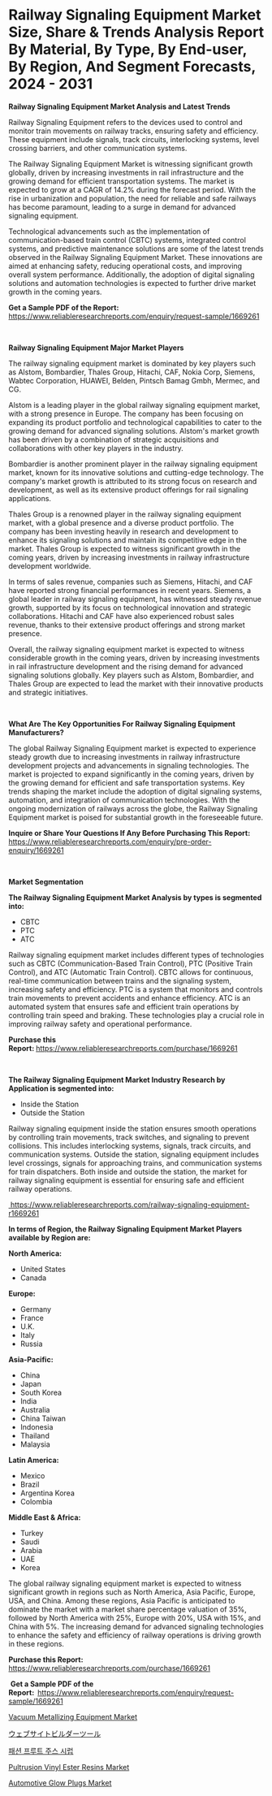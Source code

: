 <p><h1>Railway Signaling Equipment Market Size, Share & Trends Analysis Report By Material, By Type, By End-user, By Region, And Segment Forecasts, 2024 - 2031</h1></p><p><strong>Railway Signaling Equipment Market Analysis and Latest Trends</strong></p>
<p><p>Railway Signaling Equipment refers to the devices used to control and monitor train movements on railway tracks, ensuring safety and efficiency. These equipment include signals, track circuits, interlocking systems, level crossing barriers, and other communication systems.</p><p>The Railway Signaling Equipment Market is witnessing significant growth globally, driven by increasing investments in rail infrastructure and the growing demand for efficient transportation systems. The market is expected to grow at a CAGR of 14.2% during the forecast period. With the rise in urbanization and population, the need for reliable and safe railways has become paramount, leading to a surge in demand for advanced signaling equipment.</p><p>Technological advancements such as the implementation of communication-based train control (CBTC) systems, integrated control systems, and predictive maintenance solutions are some of the latest trends observed in the Railway Signaling Equipment Market. These innovations are aimed at enhancing safety, reducing operational costs, and improving overall system performance. Additionally, the adoption of digital signaling solutions and automation technologies is expected to further drive market growth in the coming years.</p></p>
<p><strong>Get a Sample PDF of the Report:&nbsp;</strong> <a href="https://www.reliableresearchreports.com/enquiry/request-sample/1669261">https://www.reliableresearchreports.com/enquiry/request-sample/1669261</a></p>
<p>&nbsp;</p>
<p><strong>Railway Signaling Equipment Major Market Players</strong></p>
<p><p>The railway signaling equipment market is dominated by key players such as Alstom, Bombardier, Thales Group, Hitachi, CAF, Nokia Corp, Siemens, Wabtec Corporation, HUAWEI, Belden, Pintsch Bamag Gmbh, Mermec, and CG. </p><p>Alstom is a leading player in the global railway signaling equipment market, with a strong presence in Europe. The company has been focusing on expanding its product portfolio and technological capabilities to cater to the growing demand for advanced signaling solutions. Alstom's market growth has been driven by a combination of strategic acquisitions and collaborations with other key players in the industry. </p><p>Bombardier is another prominent player in the railway signaling equipment market, known for its innovative solutions and cutting-edge technology. The company's market growth is attributed to its strong focus on research and development, as well as its extensive product offerings for rail signaling applications. </p><p>Thales Group is a renowned player in the railway signaling equipment market, with a global presence and a diverse product portfolio. The company has been investing heavily in research and development to enhance its signaling solutions and maintain its competitive edge in the market. Thales Group is expected to witness significant growth in the coming years, driven by increasing investments in railway infrastructure development worldwide. </p><p>In terms of sales revenue, companies such as Siemens, Hitachi, and CAF have reported strong financial performances in recent years. Siemens, a global leader in railway signaling equipment, has witnessed steady revenue growth, supported by its focus on technological innovation and strategic collaborations. Hitachi and CAF have also experienced robust sales revenue, thanks to their extensive product offerings and strong market presence. </p><p>Overall, the railway signaling equipment market is expected to witness considerable growth in the coming years, driven by increasing investments in rail infrastructure development and the rising demand for advanced signaling solutions globally. Key players such as Alstom, Bombardier, and Thales Group are expected to lead the market with their innovative products and strategic initiatives.</p></p>
<p>&nbsp;</p>
<p><strong>What Are The Key Opportunities For Railway Signaling Equipment Manufacturers?</strong></p>
<p><p>The global Railway Signaling Equipment market is expected to experience steady growth due to increasing investments in railway infrastructure development projects and advancements in signaling technologies. The market is projected to expand significantly in the coming years, driven by the growing demand for efficient and safe transportation systems. Key trends shaping the market include the adoption of digital signaling systems, automation, and integration of communication technologies. With the ongoing modernization of railways across the globe, the Railway Signaling Equipment market is poised for substantial growth in the foreseeable future.</p></p>
<p><strong>Inquire or Share Your Questions If Any Before Purchasing This Report:</strong> <a href="https://www.reliableresearchreports.com/enquiry/pre-order-enquiry/1669261">https://www.reliableresearchreports.com/enquiry/pre-order-enquiry/1669261</a></p>
<p>&nbsp;</p>
<p><strong>Market Segmentation</strong></p>
<p><strong>The Railway Signaling Equipment Market Analysis by types is segmented into:</strong></p>
<p><ul><li>CBTC</li><li>PTC</li><li>ATC</li></ul></p>
<p><p>Railway signaling equipment market includes different types of technologies such as CBTC (Communication-Based Train Control), PTC (Positive Train Control), and ATC (Automatic Train Control). CBTC allows for continuous, real-time communication between trains and the signaling system, increasing safety and efficiency. PTC is a system that monitors and controls train movements to prevent accidents and enhance efficiency. ATC is an automated system that ensures safe and efficient train operations by controlling train speed and braking. These technologies play a crucial role in improving railway safety and operational performance.</p></p>
<p><strong>Purchase this Report:&nbsp;</strong><a href="https://www.reliableresearchreports.com/purchase/1669261">https://www.reliableresearchreports.com/purchase/1669261</a></p>
<p>&nbsp;</p>
<p><strong>The Railway Signaling Equipment Market Industry Research by Application is segmented into:</strong></p>
<p><ul><li>Inside the Station</li><li>Outside the Station</li></ul></p>
<p><p>Railway signaling equipment inside the station ensures smooth operations by controlling train movements, track switches, and signaling to prevent collisions. This includes interlocking systems, signals, track circuits, and communication systems. Outside the station, signaling equipment includes level crossings, signals for approaching trains, and communication systems for train dispatchers. Both inside and outside the station, the market for railway signaling equipment is essential for ensuring safe and efficient railway operations.</p></p>
<p><a href="https://www.reliableresearchreports.com/railway-signaling-equipment-r1669261">&nbsp;https://www.reliableresearchreports.com/railway-signaling-equipment-r1669261</a></p>
<p><strong>In terms of Region, the Railway Signaling Equipment Market Players available by Region are:</strong></p>
<p>
    <p> <strong> North America: </strong>
        <ul>
            <li>United States</li>
            <li>Canada</li>
        </ul>
        </p> 
    <p> <strong> Europe: </strong>
        <ul>
            <li>Germany</li>
            <li>France</li>
            <li>U.K.</li>
            <li>Italy</li>
            <li>Russia</li>
        </ul>
        </p> 
    <p> <strong> Asia-Pacific: </strong>
        <ul>
            <li>China</li>
            <li>Japan</li>
            <li>South Korea</li>
            <li>India</li>
            <li>Australia</li>
            <li>China Taiwan</li>
            <li>Indonesia</li>
            <li>Thailand</li>
            <li>Malaysia</li>
        </ul>
        </p> 
    <p> <strong> Latin America: </strong>
        <ul>
            <li>Mexico</li>
            <li>Brazil</li>
            <li>Argentina Korea</li>
            <li>Colombia</li>
        </ul>
        </p> 
    <p> <strong> Middle East & Africa: </strong>
        <ul>
            <li>Turkey</li>
            <li>Saudi</li>
            <li>Arabia</li>
            <li>UAE</li>
            <li>Korea</li>
        </ul>
    </p>
    </p>
<p><p>The global railway signaling equipment market is expected to witness significant growth in regions such as North America, Asia Pacific, Europe, USA, and China. Among these regions, Asia Pacific is anticipated to dominate the market with a market share percentage valuation of 35%, followed by North America with 25%, Europe with 20%, USA with 15%, and China with 5%. The increasing demand for advanced signaling technologies to enhance the safety and efficiency of railway operations is driving growth in these regions.</p></p>
<p><strong>Purchase this Report: </strong><a href="https://www.reliableresearchreports.com/purchase/1669261">https://www.reliableresearchreports.com/purchase/1669261</a></p>
<p>&nbsp;<strong>Get a Sample PDF of the Report:&nbsp;&nbsp;</strong><a href="https://www.reliableresearchreports.com/enquiry/request-sample/1669261">https://www.reliableresearchreports.com/enquiry/request-sample/1669261</a></p>
<p><strong></strong></p>
<p><p><a href="https://github.com/RickHolmes3/Market-Research-Report-List-4/blob/main/vacuum-metallizing-equipment-market.md">Vacuum Metallizing Equipment Market</a></p><p><a href="https://medium.com/@jackrichards5445/%E3%82%A6%E3%82%A7%E3%83%96%E3%82%B5%E3%82%A4%E3%83%88%E3%83%93%E3%83%AB%E3%83%80%E3%83%BC%E3%83%84%E3%83%BC%E3%83%AB%E5%B8%82%E5%A0%B4-%E7%AB%B6%E4%BA%89%E5%88%86%E6%9E%90-%E5%B8%82%E5%A0%B4%E5%8B%95%E5%90%91%E3%81%8A%E3%82%88%E3%81%B32031%E5%B9%B4%E3%81%BE%E3%81%A7%E3%81%AE%E4%BA%88%E6%B8%AC-8a07dcdbeabc">ウェブサイトビルダーツール</a></p><p><a href="https://medium.com/@vallieemard2023/%ED%8C%A8%EC%85%98-%ED%94%84%EB%A3%A8%ED%8A%B8-%EC%A3%BC%EC%8A%A4-%EC%8B%9C%EB%9F%BD-%EC%8B%9C%EC%9E%A5%EC%9D%80-%EC%8B%9C%EC%9E%A5-%EC%A0%90%EC%9C%A0%EC%9C%A8-%EA%B7%9C%EB%AA%A8-%EB%B0%8F-2031%EB%85%84%EA%B9%8C%EC%A7%80-%EC%98%88%EC%83%81%EB%90%98%EB%8A%94-%EC%98%88%EC%B8%A1%EC%97%90-%EC%B4%88%EC%A0%90%EC%9D%84-%EB%A7%9E%EC%B6%A5%EB%8B%88%EB%8B%A4-3066d517649e">패션 프루트 주스 시럽</a></p><p><a href="https://www.linkedin.com/pulse/pultrusion-vinyl-ester-resins-market-dynamics-2024-2031-also-ba4hf?trackingId=8DqSmBXndzFO2JFu39JNkQ%3D%3D">Pultrusion Vinyl Ester Resins Market</a></p><p><a href="https://www.linkedin.com/pulse/automotive-glow-plugs-market-insights-players-forecast-till-2031-qazkf?trackingId=2uLDjxG6Wt12Ki9rXOJVLQ%3D%3D">Automotive Glow Plugs Market</a></p></p>